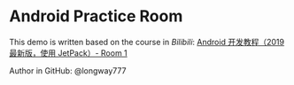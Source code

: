 # Android Practice Room

This demo is written based on the course in *Bilibili*: [Android 开发教程（2019 最新版，使用 JetPack）- Room 1](https://www.bilibili.com/video/BV1w4411t7UQ?p=22)  

Author in GitHub: @longway777